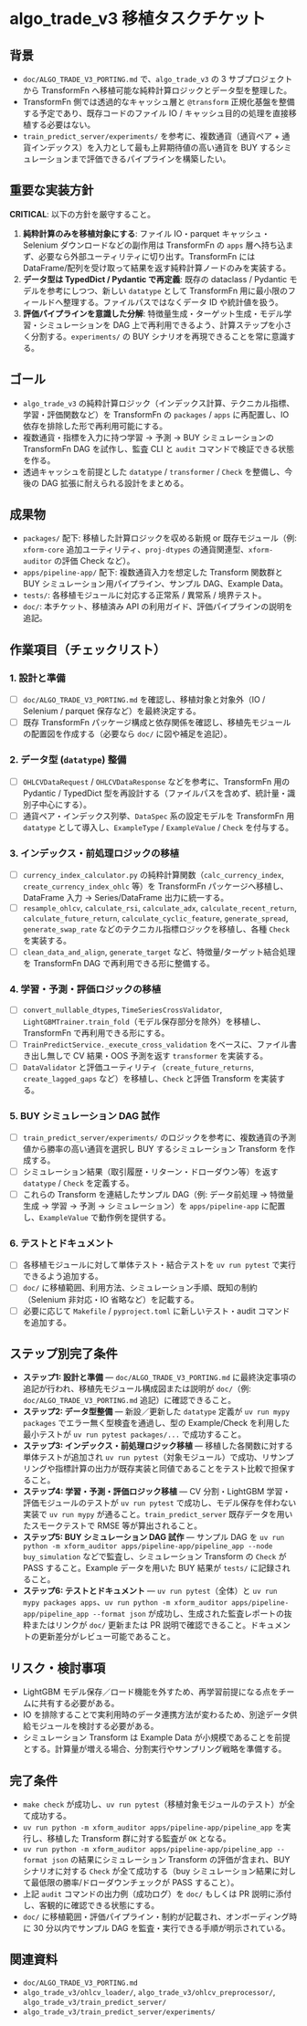 # algo_trade_v3 移植タスクチケット

## 背景
- `doc/ALGO_TRADE_V3_PORTING.md` で、`algo_trade_v3` の 3 サブプロジェクトから TransformFn へ移植可能な純粋計算ロジックとデータ型を整理した。
- TransformFn 側では透過的なキャッシュ層と `@transform` 正規化基盤を整備する予定であり、既存コードのファイル IO / キャッシュ目的の処理を直接移植する必要はない。
- `train_predict_server/experiments/` を参考に、複数通貨（通貨ペア + 通貨インデックス）を入力として最も上昇期待値の高い通貨を BUY するシミュレーションまで評価できるパイプラインを構築したい。

## 重要な実装方針
**CRITICAL**: 以下の方針を厳守すること。

1. **純粋計算のみを移植対象にする**: ファイル IO・parquet キャッシュ・Selenium ダウンロードなどの副作用は TransformFn の `apps` 層へ持ち込まず、必要なら外部ユーティリティに切り出す。TransformFn には DataFrame/配列を受け取って結果を返す純粋計算ノードのみを実装する。
2. **データ型は TypedDict / Pydantic で再定義**: 既存の dataclass / Pydantic モデルを参考にしつつ、新しい `datatype` として TransformFn 用に最小限のフィールドへ整理する。ファイルパスではなくデータ ID や統計値を扱う。
3. **評価パイプラインを意識した分解**: 特徴量生成・ターゲット生成・モデル学習・シミュレーションを DAG 上で再利用できるよう、計算ステップを小さく分割する。`experiments/` の BUY シナリオを再現できることを常に意識する。

## ゴール
- `algo_trade_v3` の純粋計算ロジック（インデックス計算、テクニカル指標、学習・評価関数など）を TransformFn の `packages` / `apps` に再配置し、IO 依存を排除した形で再利用可能にする。
- 複数通貨・指標を入力に持つ学習 → 予測 → BUY シミュレーションの TransformFn DAG を試作し、監査 CLI と `audit` コマンドで検証できる状態を作る。
- 透過キャッシュを前提とした `datatype` / `transformer` / `Check` を整備し、今後の DAG 拡張に耐えられる設計をまとめる。

## 成果物
- `packages/` 配下: 移植した計算ロジックを収める新規 or 既存モジュール（例: `xform-core` 追加ユーティリティ、`proj-dtypes` の通貨関連型、`xform-auditor` の評価 Check など）。
- `apps/pipeline-app/` 配下: 複数通貨入力を想定した Transform 関数群と BUY シミュレーション用パイプライン、サンプル DAG、Example Data。
- `tests/`: 各移植モジュールに対応する正常系 / 異常系 / 境界テスト。
- `doc/`: 本チケット、移植済み API の利用ガイド、評価パイプラインの説明を追記。

## 作業項目（チェックリスト）
### 1. 設計と準備
- [ ] `doc/ALGO_TRADE_V3_PORTING.md` を確認し、移植対象と対象外（IO / Selenium / parquet 保存など）を最終決定する。
- [ ] 既存 TransformFn パッケージ構成と依存関係を確認し、移植先モジュールの配置図を作成する（必要なら `doc/` に図や補足を追記）。

### 2. データ型 (`datatype`) 整備
- [ ] `OHLCVDataRequest` / `OHLCVDataResponse` などを参考に、TransformFn 用の Pydantic / TypedDict 型を再設計する（ファイルパスを含めず、統計量・識別子中心にする）。
- [ ] 通貨ペア・インデックス列挙、`DataSpec` 系の設定モデルを TransformFn 用 `datatype` として導入し、`ExampleType` / `ExampleValue` / `Check` を付与する。

### 3. インデックス・前処理ロジックの移植
- [ ] `currency_index_calculator.py` の純粋計算関数（`calc_currency_index`, `create_currency_index_ohlc` 等）を TransformFn パッケージへ移植し、DataFrame 入力 → Series/DataFrame 出力に統一する。
- [ ] `resample_ohlcv`, `calculate_rsi`, `calculate_adx`, `calculate_recent_return`, `calculate_future_return`, `calculate_cyclic_feature`, `generate_spread`, `generate_swap_rate` などのテクニカル指標ロジックを移植し、各種 `Check` を実装する。
- [ ] `clean_data_and_align`, `generate_target` など、特徴量/ターゲット結合処理を TransformFn DAG で再利用できる形に整備する。

### 4. 学習・予測・評価ロジックの移植
- [ ] `convert_nullable_dtypes`, `TimeSeriesCrossValidator`, `LightGBMTrainer.train_fold`（モデル保存部分を除外）を移植し、TransformFn で再利用できる形にする。
- [ ] `TrainPredictService._execute_cross_validation` をベースに、ファイル書き出し無しで CV 結果・OOS 予測を返す `transformer` を実装する。
- [ ] `DataValidator` と評価ユーティリティ（`create_future_returns`, `create_lagged_gaps` など）を移植し、`Check` と評価 Transform を実装する。

### 5. BUY シミュレーション DAG 試作
- [ ] `train_predict_server/experiments/` のロジックを参考に、複数通貨の予測値から勝率の高い通貨を選択し BUY するシミュレーション Transform を作成する。
- [ ] シミュレーション結果（取引履歴・リターン・ドローダウン等）を返す `datatype` / `Check` を定義する。
- [ ] これらの Transform を連結したサンプル DAG（例: データ前処理 → 特徴量生成 → 学習 → 予測 → シミュレーション）を `apps/pipeline-app` に配置し、`ExampleValue` で動作例を提供する。

### 6. テストとドキュメント
- [ ] 各移植モジュールに対して単体テスト・結合テストを `uv run pytest` で実行できるよう追加する。
- [ ] `doc/` に移植範囲、利用方法、シミュレーション手順、既知の制約（Selenium 非対応・IO 省略など）を記載する。
- [ ] 必要に応じて `Makefile` / `pyproject.toml` に新しいテスト・audit コマンドを追加する。

## ステップ別完了条件
- **ステップ1: 設計と準備** — `doc/ALGO_TRADE_V3_PORTING.md` に最終決定事項の追記が行われ、移植先モジュール構成図または説明が `doc/`（例: `doc/ALGO_TRADE_V3_PORTING.md` 追記）に確認できること。
- **ステップ2: データ型整備** — 新設／更新した `datatype` 定義が `uv run mypy packages` でエラー無く型検査を通過し、型の Example/Check を利用した最小テストが `uv run pytest packages/...` で成功すること。
- **ステップ3: インデックス・前処理ロジック移植** — 移植した各関数に対する単体テストが追加され `uv run pytest`（対象モジュール）で成功、リサンプリングや指標計算の出力が既存実装と同値であることをテスト比較で担保すること。
- **ステップ4: 学習・予測・評価ロジック移植** — CV 分割・LightGBM 学習・評価モジュールのテストが `uv run pytest` で成功し、モデル保存を伴わない実装で `uv run mypy` が通ること。`train_predict_server` 既存データを用いたスモークテストで RMSE 等が算出されること。
- **ステップ5: BUY シミュレーション DAG 試作** — サンプル DAG を `uv run python -m xform_auditor apps/pipeline-app/pipeline_app --node buy_simulation` などで監査し、シミュレーション Transform の `Check` が PASS すること。Example データを用いた BUY 結果が `tests/` に記録されること。
- **ステップ6: テストとドキュメント** — `uv run pytest`（全体）と `uv run mypy packages apps`、`uv run python -m xform_auditor apps/pipeline-app/pipeline_app --format json` が成功し、生成された監査レポートの抜粋またはリンクが `doc/` 更新または PR 説明で確認できること。ドキュメントの更新差分がレビュー可能であること。

## リスク・検討事項
- LightGBM モデル保存／ロード機能を外すため、再学習前提になる点をチームに共有する必要がある。
- IO を排除することで実利用時のデータ連携方法が変わるため、別途データ供給モジュールを検討する必要がある。
- シミュレーション Transform は Example Data が小規模であることを前提とする。計算量が増える場合、分割実行やサンプリング戦略を準備する。

## 完了条件
- `make check` が成功し、`uv run pytest`（移植対象モジュールのテスト）が全て成功する。
- `uv run python -m xform_auditor apps/pipeline-app/pipeline_app` を実行し、移植した Transform 群に対する監査が `OK` となる。
- `uv run python -m xform_auditor apps/pipeline-app/pipeline_app --format json` の結果にシミュレーション Transform の評価が含まれ、BUY シナリオに対する `Check` が全て成功する（buy シミュレーション結果に対して最低限の勝率/ドローダウンチェックが PASS すること）。
- 上記 `audit` コマンドの出力例（成功ログ）を `doc/` もしくは PR 説明に添付し、客観的に確認できる状態にする。
- `doc/` に移植範囲・評価パイプライン・制約が記載され、オンボーディング時に 30 分以内でサンプル DAG を監査・実行できる手順が明示されている。

## 関連資料
- `doc/ALGO_TRADE_V3_PORTING.md`
- `algo_trade_v3/ohlcv_loader/`, `algo_trade_v3/ohlcv_preprocessor/`, `algo_trade_v3/train_predict_server/`
- `algo_trade_v3/train_predict_server/experiments/`
